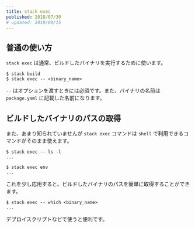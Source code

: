 ```yaml
---
title: stack exec
published: 2018/07/30
# updated: 2019/09/15
---
```


## 普通の使い方

`stack exec` は通常、ビルドしたバイナリを実行するために使います。

```shell
$ stack build
$ stack exec -- <binary_name>
```

`--` はオプションを渡すときには必須です。また、バイナリの名前は `package.yaml` に記載した名前になります。

## ビルドしたバイナリのパスの取得

また、あまり知られていませんが `stack exec` コマンドは `shell` で利用できるコマンドがそのまま使えます。

```shell
$ stack exec -- ls -l
...

$ stack exec env
...
```

これを少し応用すると、ビルドしたバイナリのパスを簡単に取得することができます。

```shell
$ stack exec -- which <binary_name>
...
```

デプロイスクリプトなどで使うと便利です。